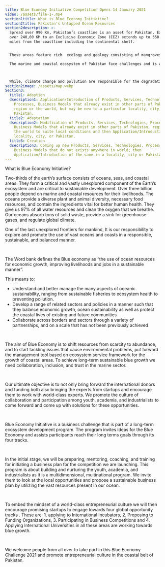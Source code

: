 ```yaml
---
title: Blue Economy Initiative Competition Opens 14 January 2021
video: /assets/file-1-.mp4
section1title: What is Blue Economy Initiative?
section2title: Pakistan's Untapped Ocean Resources
section2description: >-
  Spread over 990 Km, Pakistan’s coastline is an asset for Pakistan. Extending
  over 240,00 KM to an Exclusive Economic Zone (EEZ) extends up to 350 nautical
  miles from the coastline including the continental shelf. 


  These areas feature rich  ecology and geology consisting of mangroves, green turtles, fishes, dolphins, whales, corals, oil & gas, minerals, and volcanoes. Additionally, Pakistan has abundant oceanic resources that can be tapped to develop sustainable communities and businesses.

  The marine and coastal ecosystem of Pakistan face challenges and is a goldmine of opportunities.



  While, climate change and pollution are responsible for the degradation of biodiversity of this area, sustainable blue industries can help turn the same for providing economic growth, food production, tourism, trade and at the same time help mitigate effects of climate change.
section2image: /assets/map.webp
Section3:
  title1: Adoption
  dsecription1: Application/Introduction of Products, Services, Technologies,
    Processes, Business Models that already exist in other parts of Pakistan,
    region or the world, but may be new to a particular locality, city, or
    Pakistan.
  title2: Adaptation
  dsecription2: Modification of Products, Services, Technologies, Processes,
    Business Models that already exist in other parts of Pakistan, region, or
    the world to suite local conditions and then Application/Introduction in a
    locality, city, or Pakistan.
  title3: Creation
  dsecription3: Coming up new Products, Services, Technologies, Processes and
    Business Models that do not exists anywhere in world; then
    Application/Introduction of the same in a locality, city or Pakistan.
---
```

What is Blue Economy Initiative?

Two-thirds of the earth’s surface consists of oceans, seas, and coastal areas. They form a critical and vastly unexplored component of the Earth’s ecosystem and are critical to sustainable development. Over three billion people depend on marine and coastal resources for their livelihoods. The oceans provide a diverse plant and animal diversity, necessary food resources, and contain the ingredients vital for better human health. They give us 97% of all water resources and clean the oxygen that we breathe. Our oceans absorb tons of solid waste, provide a sink for greenhouse gases, and regulate global climate.

One of the last unexplored frontiers for mankind, It is our responsibility to explore and promote the use of vast oceans and coasts in a responsible, sustainable, and balanced manner.

 

The Word bank defines the Blue economy as “the use of ocean resources for economic growth, improving livelihoods and jobs in a sustainable manner”.

This means to:

* Understand and better manage the many aspects of oceanic sustainability, ranging from sustainable fisheries to ecosystem health to preventing pollution.
* Develop a range of related sectors and policies in a manner such that they balance economic growth, ocean sustainability as well as protect the coastal lives of existing and future communities
* Collaborate across borders and sectors through a variety of partnerships, and on a scale that has not been previously achieved

​

The aim of Blue Economy is to shift resources from scarcity to abundance, and to start tackling issues that cause environmental problems, put forward the management tool based on ecosystem service framework for the growth of coastal areas. To achieve long-term sustainable blue growth we need collaboration, inclusion, and trust in the marine sector.

​

Our ultimate objective is to not only bring forward the international donors and funding both also bringing the experts from startups and encourage them to work with world-class experts. We promote the culture of collaboration and participation among youth, academia, and industrialists to come forward and come up with solutions for these opportunities.

​

Blue Economy Initiative is a business challenge that is part of a long-term ecosystem development program. The program invites ideas for the Blue Economy and assists participants reach their long terms goals through its four tracks.

​

In the initial stage, we will be preparing, mentoring, coaching, and training for initiating a business plan for the competition we are launching. This program is about building and nurturing the youth, academia, and industrialists as it is a multidimensional, multinational program. We invite them to look at the local opportunities and propose a sustainable business plan by utilizing the vast resources present in our ocean.

​

To embed the mindset of a world-class entrepreneurial culture we will then encourage promising startups to engage towards four global opportunity tracks [<BE Tracks>](https://fatimachoudhripk.wixsite.com/canbei/program-details). These are  1. applying to International Incubators, 2. Proposing to  Funding Organizations, 3. Participating in Business Competitions and 4. Applying International Universities in all these areas are working towards blue growth.

 

We welcome people from all over to take part in this Blue Economy Challenge 2021 and promote entrepreneurial culture in the coastal belt of Pakistan.